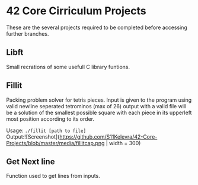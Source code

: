 42 Core Cirriculum Projects
===

  These are the several projects required to be completed before accessing further branches.
  
Libft
---
Small recrations of some usefull C library funtions.

Fillit
---
Packing problem solver for tetris pieces.  Input is given to the program using valid newline seperated tetrominos (max of 26) output with a valid file will be a solution of the smallest possible square with each piece in its upperleft most position according to its order.
    
Usage: `./fillit [path to file]`    
Output:![Screenshot](https://github.com/S11Kelevra/42-Core-Projects/blob/master/media/fillitcap.png | width = 300)

Get Next line
---
Function used to get lines from inputs.
